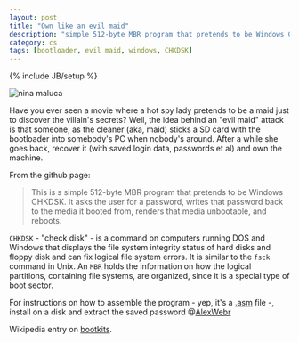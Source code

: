 ```yaml
---
layout: post
title: "Own like an evil maid"
description: "simple 512-byte MBR program that pretends to be Windows CHKDSK"
category: cs
tags: [bootloader, evil maid, windows, CHKDSK]
---
```

{% include JB/setup %}


![nina maluca](http://f.cl.ly/items/1C0G3808241i1D011G0q/nina.jpg)


Have you ever seen a movie where a hot spy lady pretends to be a maid just to discover the villain's secrets? Well, the idea behind an "evil maid" attack is that someone, as the cleaner (aka, maid) sticks a SD card with the bootloader into somebody's PC when nobody's around. After a while she goes back, recover it (with saved login data, passwords et al) and own the machine.

From the github page:

>This is s simple 512-byte MBR program that pretends to be Windows CHKDSK. It asks the user for a password, writes that password back to the media it booted from, renders that media unbootable, and reboots.

`CHKDSK` - "check disk" - is a command on computers running DOS and Windows that displays the file system integrity status of hard disks and floppy disk and can fix logical file system errors. It is similar to the `fsck` command in Unix. An `MBR` holds the information on how the logical partitions, containing file systems, are organized, since it is a special type of boot sector. 

For instructions on how to assemble the program - yep, it's a [.asm](http://www.fileinfo.com/extension/asm) file -, install on a disk and extract the saved password @[AlexWebr](https://github.com/AlexWebr/evilmaid_chkdsk)

Wikipedia entry on [bootkits](http://en.wikipedia.org/wiki/Rootkit#Bootkits).